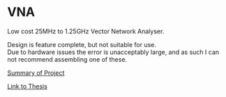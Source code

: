 # VNA
Low cost 25MHz to 1.25GHz Vector Network Analyser.

Design is feature complete, but not suitable for use.  
Due to hardware issues the error is unacceptably large, and as such I can not recommend assembling one of these. 

[Summary of Project](https://www.joshajohnson.com/attempting-to-build-a-low-cost-vector-network-analyser/)

[Link to Thesis](https://github.com/joshajohnson/vna/blob/master/Thesis/thesis.pdf)
